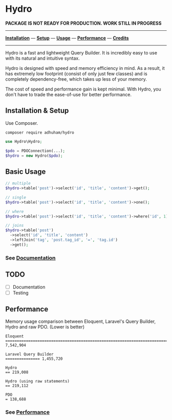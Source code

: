 # Hydro
**PACKAGE IS NOT READY FOR PRODUCTION. WORK STILL IN PROGRESS**

***
**[Installation](https://github.com/adhuham/hydro/wiki/01.-Installation)** &mdash; 
**[Setup](https://github.com/adhuham/hydro/wiki/02.-Setup)** &mdash;
**[Usage](https://github.com/adhuham/hydro/wiki/03.-Usage)** &mdash;
**[Performance](https://github.com/adhuham/hydro/wiki/10.-Performance)** &mdash;
**[Credits](https://github.com/adhuham/hydro/wiki/11.-Credits)**
*** 

Hydro is a fast and lightweight Query Builder. It is incredibly easy to use with its natural and intuitive syntax.

Hydro is designed with speed and memory efficiency in mind. As a result, it has extremely low footprint (consist of only just few classes) and is completely dependency-free, which takes up less of your memory.

The cost of speed and performance gain is kept minimal. With Hydro, you don't have to trade the ease-of-use for better performance.

## Installation & Setup
Use Composer.
```
composer require adhuham/hydro
```

```php
use Hydro\Hydro;

$pdo = PDOConnection(...);
$hydro = new Hydro($pdo);
```

## Basic Usage
```php
// multiple
$hydro->table('post')->select('id', 'title', 'content')->get();

// single
$hydro->table('post')->select('id', 'title', 'content')->one();

// where
$hydro->table('post')->select('id', 'title', 'content')->where('id', 1)->get();

// joins
$hydro->table('post')
  ->select('id', 'title', 'content')
  ->leftJoin('tag', 'post.tag_id', '=', 'tag.id')
  ->get();
```
### See [Documentation](https://github.com/adhuham/hydro/wiki)

## TODO
- [ ] Documentation
- [ ] Testing

## Performance
Memory usage comparison between Eloquent, Laravel's Query Builder, Hydro and raw PDO. (Lower is better)
```
Eloquent
==============================================================================  7,542,904

Laravel Query Builder
=============== 1,455,720

Hydro 
== 219,008

Hydro (using raw statements)
== 219,112

PDO
= 138,688
```
### See [Performance](https://github.com/adhuham/hydro/wiki/09.-Performance)
